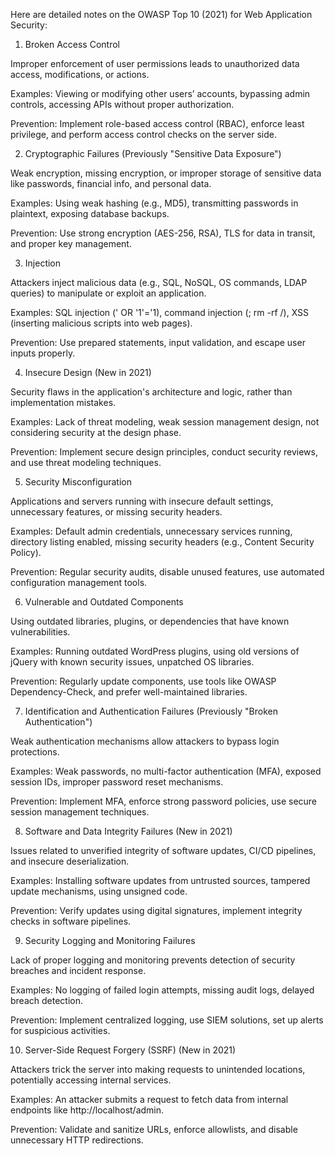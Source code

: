 Here are detailed notes on the OWASP Top 10 (2021) for Web Application Security:

1. Broken Access Control

Improper enforcement of user permissions leads to unauthorized data access, modifications, or actions.

Examples: Viewing or modifying other users’ accounts, bypassing admin controls, accessing APIs without proper authorization.

Prevention: Implement role-based access control (RBAC), enforce least privilege, and perform access control checks on the server side.


2. Cryptographic Failures (Previously "Sensitive Data Exposure")

Weak encryption, missing encryption, or improper storage of sensitive data like passwords, financial info, and personal data.

Examples: Using weak hashing (e.g., MD5), transmitting passwords in plaintext, exposing database backups.

Prevention: Use strong encryption (AES-256, RSA), TLS for data in transit, and proper key management.


3. Injection

Attackers inject malicious data (e.g., SQL, NoSQL, OS commands, LDAP queries) to manipulate or exploit an application.

Examples: SQL injection (' OR '1'='1), command injection (; rm -rf /), XSS (inserting malicious scripts into web pages).

Prevention: Use prepared statements, input validation, and escape user inputs properly.


4. Insecure Design (New in 2021)

Security flaws in the application's architecture and logic, rather than implementation mistakes.

Examples: Lack of threat modeling, weak session management design, not considering security at the design phase.

Prevention: Implement secure design principles, conduct security reviews, and use threat modeling techniques.


5. Security Misconfiguration

Applications and servers running with insecure default settings, unnecessary features, or missing security headers.

Examples: Default admin credentials, unnecessary services running, directory listing enabled, missing security headers (e.g., Content Security Policy).

Prevention: Regular security audits, disable unused features, use automated configuration management tools.


6. Vulnerable and Outdated Components

Using outdated libraries, plugins, or dependencies that have known vulnerabilities.

Examples: Running outdated WordPress plugins, using old versions of jQuery with known security issues, unpatched OS libraries.

Prevention: Regularly update components, use tools like OWASP Dependency-Check, and prefer well-maintained libraries.


7. Identification and Authentication Failures (Previously "Broken Authentication")

Weak authentication mechanisms allow attackers to bypass login protections.

Examples: Weak passwords, no multi-factor authentication (MFA), exposed session IDs, improper password reset mechanisms.

Prevention: Implement MFA, enforce strong password policies, use secure session management techniques.


8. Software and Data Integrity Failures (New in 2021)

Issues related to unverified integrity of software updates, CI/CD pipelines, and insecure deserialization.

Examples: Installing software updates from untrusted sources, tampered update mechanisms, using unsigned code.

Prevention: Verify updates using digital signatures, implement integrity checks in software pipelines.


9. Security Logging and Monitoring Failures

Lack of proper logging and monitoring prevents detection of security breaches and incident response.

Examples: No logging of failed login attempts, missing audit logs, delayed breach detection.

Prevention: Implement centralized logging, use SIEM solutions, set up alerts for suspicious activities.


10. Server-Side Request Forgery (SSRF) (New in 2021)

Attackers trick the server into making requests to unintended locations, potentially accessing internal services.

Examples: An attacker submits a request to fetch data from internal endpoints like http://localhost/admin.

Prevention: Validate and sanitize URLs, enforce allowlists, and disable unnecessary HTTP redirections.

